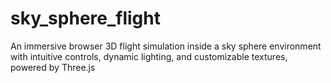 # sky_sphere_flight
 An immersive browser 3D flight simulation inside a sky sphere environment with intuitive controls, dynamic lighting, and customizable textures, powered by Three.js
